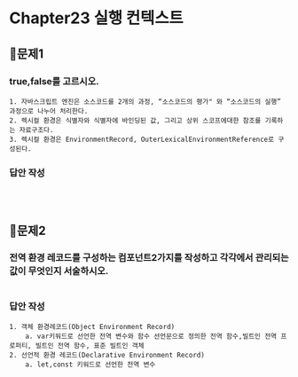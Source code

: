 # Chapter23 실행 컨텍스트

## 📌문제1

### true,false를 고르시오.

```
1. 자바스크립트 엔진은 소스코드를 2개의 과정, “소스코드의 평가" 와 “소스코드의 실행” 과정으로 나누어 처리한다.
2. 렉시컬 환경은 식별자와 식별자에 바인딩된 값, 그리고 상위 스코프에대한 참조를 기록하는 자료구조다.
3. 렉시컬 환경은 EnvironmentRecord, OuterLexicalEnvironmentReference로 구성된다.
```

### 답안 작성

```

```

<br>

## 📌문제2

### 전역 환경 레코드를 구성하는 컴포넌트2가지를 작성하고 각각에서 관리되는 값이 무엇인지 서술하시오.

```

```

### 답안 작성

```
1. 객체 환경레코드(Object Environment Record)
    a. var키워드로 선언한 전역 변수와 함수 선언문으로 정의한 전역 함수,빌트인 전역 프로퍼티, 빌트인 전역 함수, 표준 빌트인 객체
2. 선언적 환경 레코드(Declarative Environment Record)
    a. let,const 키워드로 선언한 전역 변수
```

<br>
